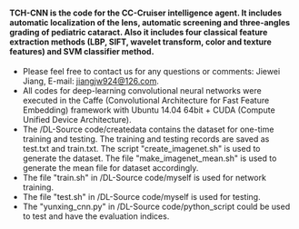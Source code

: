 #### TCH-CNN is the code for the CC-Cruiser intelligence agent. It includes automatic localization of the lens, automatic screening and three-angles grading of pediatric cataract. Also it includes four classical feature extraction methods (LBP, SIFT, wavelet transform, color and texture features) and SVM classifier method.
- Please feel free to contact us for any questions or comments: Jiewei Jiang, E-mail: jiangjw924@126.com.
- All codes for deep-learning convolutional neural networks were executed in the Caffe (Convolutional Architecture for Fast Feature Embedding) framework with Ubuntu 14.04 64bit + CUDA (Compute Unified Device Architecture).
- The /DL-Source code/createdata contains the dataset for one-time training and testing. The training and testing records are saved as test.txt and train.txt. The script "create_imagenet.sh" is used to generate the dataset. The file "make_imagenet_mean.sh" is used to generate the mean file for dataset accordingly.
- The file "train.sh" in /DL-Source code/myself is used for network training.
- The file "test.sh" in /DL-Source code/myself is used for testing.
- The "yunxing_cnn.py" in /DL-Source code/python_script could be used to test and have the evaluation indices.
